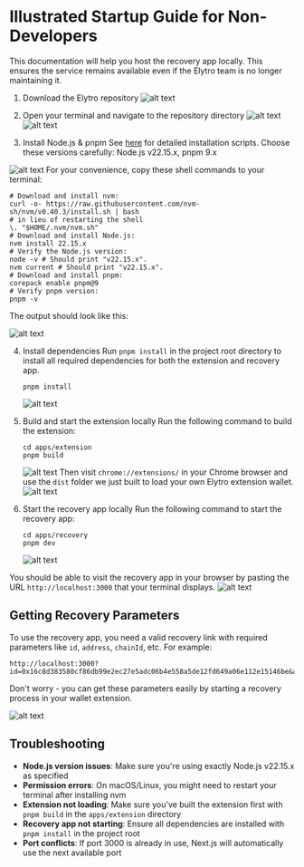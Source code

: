 # Illustrated Startup Guide for Non-Developers

This documentation will help you host the recovery app locally. This ensures the service remains available even if the Elytro team is no longer maintaining it.

1. Download the Elytro repository
   ![alt text](./doc_images/image.png)

2. Open your terminal and navigate to the repository directory
   ![alt text](./doc_images/image-2.png)
   ![alt text](./doc_images/image-1.png)
3. Install Node.js & pnpm
   See [here](https://nodejs.org/en/download/) for detailed installation scripts. Choose these versions carefully: Node.js v22.15.x, pnpm 9.x

![alt text](./doc_images/image-3.png)
For your convenience, copy these shell commands to your terminal:

```shell
# Download and install nvm:
curl -o- https://raw.githubusercontent.com/nvm-sh/nvm/v0.40.3/install.sh | bash
# in lieu of restarting the shell
\. "$HOME/.nvm/nvm.sh"
# Download and install Node.js:
nvm install 22.15.x
# Verify the Node.js version:
node -v # Should print "v22.15.x".
nvm current # Should print "v22.15.x".
# Download and install pnpm:
corepack enable pnpm@9
# Verify pnpm version:
pnpm -v
```

The output should look like this:

![alt text](./doc_images/image-4.png)

4. Install dependencies
   Run `pnpm install` in the project root directory to install all required dependencies for both the extension and recovery app.

   ```shell
   pnpm install
   ```

   ![alt text](./doc_images/image-5.png)

5. Build and start the extension locally
   Run the following command to build the extension:

   ```shell
   cd apps/extension
   pnpm build
   ```

   ![alt text](./doc_images/image-6.png)
   Then visit `chrome://extensions/` in your Chrome browser and use the `dist` folder we just built to load your own Elytro extension wallet.
   ![alt text](./doc_images/image-7.png)

6. Start the recovery app locally
   Run the following command to start the recovery app:
   ```shell
   cd apps/recovery
   pnpm dev
   ```
   ![alt text](./doc_images/image/image-8.png)

You should be able to visit the recovery app in your browser by pasting the URL `http://localhost:3000` that your terminal displays.
![alt text](./doc_images/image/image-9.png)

## Getting Recovery Parameters

To use the recovery app, you need a valid recovery link with required parameters like `id`, `address`, `chainId`, etc. For example:

```
http://localhost:3000?id=0x16c8d383580cf86db99e2ec27e5adc06b4e558a5de12fd649a06e112e15146be&address=0x9261229B5a58891B7cCe9744cF94D5b6869946a5&chainId=11155111&approveHash=0x4deb94be66fb4a041f05a0d9116b68de53bfdc34c0c2277269f898234c32f4a2&from=8405819&owner=0xf937057d2cf299D60e2066740f5508B78a3048eb
```

Don't worry - you can get these parameters easily by starting a recovery process in your wallet extension.

![alt text](./doc_images/image-10.png)

## Troubleshooting

- **Node.js version issues**: Make sure you're using exactly Node.js v22.15.x as specified
- **Permission errors**: On macOS/Linux, you might need to restart your terminal after installing nvm
- **Extension not loading**: Make sure you've built the extension first with `pnpm build` in the `apps/extension` directory
- **Recovery app not starting**: Ensure all dependencies are installed with `pnpm install` in the project root
- **Port conflicts**: If port 3000 is already in use, Next.js will automatically use the next available port
